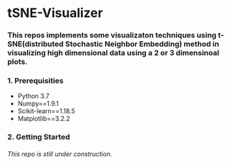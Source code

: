 # tSNE-Visualizer
### This repos implements some visualizaton techniques using t-SNE(distributed Stochastic Neighbor Embedding) method in visualizing high dimensional data using a 2 or 3 dimensinoal plots.

### 1. Prerequisities
- Python 3.7
- Numpy==1.9.1
- Scikit-learn==1.18.5
- Matplotlib==3.2.2
	
### 2. Getting Started


###### This repo is still under construction.
